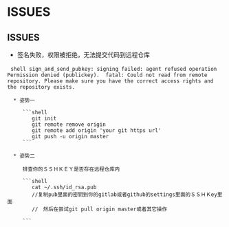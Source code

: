 # ISSUES

## ISSUES

   * 签名失败，权限被拒绝，无法提交代码到远程仓库  
   
      ```shell
        sign_and_send_pubkey: signing failed: agent refused operation Permission denied (publickey). 
        fatal: Could not read from remote repository.
        Please make sure you have the correct access rights and the repository exists.
      ```
   
      * 姿势一
       
         ```shell
            git init 
            git remote remove origin 
            git remote add origin 'your git https url' 
            git push -u origin master
         ```
         
      * 姿势二
       
         排查你的ＳＳＨＫＥＹ是否存在远程仓库内
         
         ```shell
            cat ~/.ssh/id_rsa.pub         
            //复制pub里面的密钥到你的gitlab或者github的settings里面的ＳＳＨＫey里面
            //　然后在尝试git pull origin master或者其它操作
            
         ```
       
      
